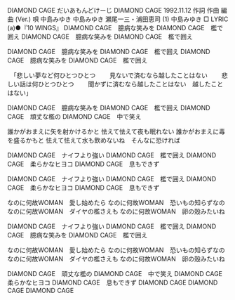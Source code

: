 DIAMOND CAGE
だいあもんどけーじ
DIAMOND CAGE
1992.11.12
作詞  作曲  編曲 (Ver.)   唄
中島みゆき   中島みゆき   瀬尾一三・浦田恵司 (1)
中島みゆき
□ LYRIC (a)●『10 WINGS』
DIAMOND CAGE　臆病な笑みを
DIAMOND CAGE　檻で囲え
DIAMOND CAGE　臆病な笑みを
DIAMOND CAGE　檻で囲え

DIAMOND CAGE　臆病な笑みを
DIAMOND CAGE　檻で囲え
DIAMOND CAGE　臆病な笑みを
DIAMOND CAGE　檻で囲え

　「悲しい夢など何ひとつひとつ
　　見ないで済むなら越したことはない
　　悲しい話は何ひとつひとつ
　　聞かずに済むなら越したことはない　越したことはない」

DIAMOND CAGE　臆病な笑みを
DIAMOND CAGE　檻で囲え
DIAMOND CAGE　頑丈な檻の
DIAMOND CAGE　中で笑え

誰かがおまえに矢を射かけるかと
怯えて怯えて夜も眠れない
誰かがおまえに毒を盛るかもと
怯えて怯えて水も飲めないね　そんなに恐ければ

DIAMOND CAGE　ナイフより強い
DIAMOND CAGE　檻で囲え
DIAMOND CAGE　柔らかなヒヨコ
DIAMOND CAGE　息もできず

DIAMOND CAGE　ナイフより強い
DIAMOND CAGE　檻で囲え
DIAMOND CAGE　柔らかなヒヨコ
DIAMOND CAGE　息もできず

なのに何故WOMAN　愛し始めたら
なのに何故WOMAN　恐いもの知らずなの
なのに何故WOMAN　ダイヤの檻さえも
なのに何故WOMAN　卵の殻みたいね

DIAMOND CAGE　ナイフより強い
DIAMOND CAGE　檻で囲え
DIAMOND CAGE　臆病な笑みを
DIAMOND CAGE　檻で囲え

なのに何故WOMAN　愛し始めたら
なのに何故WOMAN　恐いもの知らずなの
なのに何故WOMAN　ダイヤの檻さえも
なのに何故WOMAN　卵の殻みたいね

DIAMOND CAGE　頑丈な檻の
DIAMOND CAGE　中で笑え
DIAMOND CAGE　柔らかなヒヨコ
DIAMOND CAGE　息もできず
DIAMOND CAGE
DIAMOND CAGE
DIAMOND CAGE